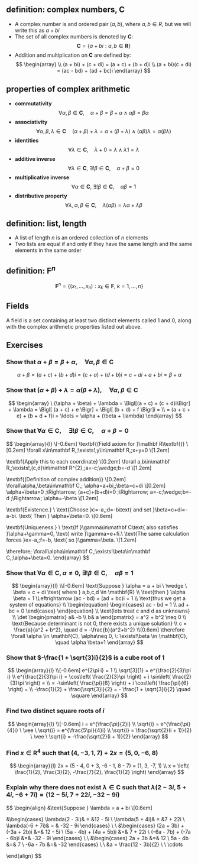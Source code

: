 ## definition: complex numbers, $\mathbf{C}$
- A complex number is and ordered pair $(a,b)$, where $a,b \in R$, but we will write this as $a + bi$
- The set of all complex numbers is denoted by $\mathbf{C}$:
 $$
 \mathbf{C} = \{a + bi : a,b \in \mathbf{R}\}
 $$
- Addition and multiplication on $\mathbf{C}$ are defined by:
 $$
 \begin{array} \\
 (a + bi) + (c + di) = (a + c) + (b + d)i \\
 (a + bi)(c + di) = (ac - bd) + (ad + bc)i
\end{array}
 $$


## properties of complex arithmetic
- **commutativity**
$$\forall \alpha, \beta \in \mathbf{C}, \quad \alpha + \beta = \beta + \alpha \wedge \alpha \beta = \beta \alpha$$
- **associativity**
$$\forall \alpha, \beta, \lambda \in \mathbf{C} \quad (\alpha + \beta) + \lambda = \alpha + (\beta + \lambda) \ \wedge \ (\alpha \beta)\lambda = \alpha(\beta \lambda)$$
- **identities**
$$\forall \lambda \in \mathbf{C}, \quad \lambda + 0 = \lambda \wedge \lambda 1 = \lambda$$
- **additive inverse**
$$\forall\lambda \in \mathbf{C}, \: \exists! \beta \in \mathbf{C}, \quad \alpha + \beta = 0$$
- **multiplicative inverse**
$$\forall \alpha \in \mathbf{C}, \: \exists!\beta \in \mathbf{C}, \quad \alpha \beta = 1$$
- **distributive property**
$$\forall \lambda, \alpha, \beta \in \mathbf{C}, \quad \lambda(\alpha \beta) = \lambda \alpha + \lambda \beta$$
## definition: list, length
- A list of length $n$ is an ordered collection of $n$ elements
- Two lists are equal if and only if they have the same length and the same elements in the same order

## definition: $\mathbf{F}^n$
$$\mathbf{F}^n = \{ (x_{1}, \ldots, x_{n}): x_{k} \in \mathbf{F}, \ k = 1, \ldots, n\}$$
## Fields
A field is a set containing at least two distinct elements called 1 and 0, along with the complex arithmetic properties listed out above.
## Exercises
### Show that $\alpha + \beta = \beta + \alpha, \quad \forall \alpha, \beta \in \mathbf{C}$
$$
\alpha + \beta = (a + c) + (b + d)i = (c + a) + (d + b)i = c + di + a + bi = \beta + \alpha
$$
### Show that $(\alpha + \beta) + \lambda = \alpha (\beta + \lambda), \quad \forall \alpha, \beta \in \mathbf{C}$
$$
\begin{array} \
(\alpha + \beta) + \lambda = \Bigl[(a + c) + (c + d)i\Bigr] + \lambda = \Bigl[ (a + c) + e \Bigr] + \Bigl[ (b + d) + f \Bigr]i = \\ = (a + c + e) + (b + d + f)i = \ldots = \alpha + (\beta + \lambda)
\end{array}
$$
### Show that $\forall \alpha \in \mathbf{C}, \quad \exists!\beta \in \mathbf{C}, \quad \alpha + \beta = 0$
$$
\begin{array}{l}
\\[-0.6em]
\textbf{(Field axiom for }\mathbf R\textbf{)} \\[0.2em]
\forall x\in\mathbf R,\;\exists!\,y\in\mathbf R,\;x+y=0
\\[1.2em]

\textbf{Apply this to each coordinate} \\[0.2em]
\forall a,b\in\mathbf R,\;\exists!\,(c,d)\in\mathbf R^{2},\;a=-c\;\wedge\;b=-d
\\[1.2em]

\textbf{(Definition of complex addition)} \\[0.2em]
\forall\alpha,\beta\in\mathbf C,\;
\alpha=a+bi,\;\beta=c+di
\\[0.2em]
\alpha+\beta=0
\;\Rightarrow\;
(a+c)+(b+d)i=0
\;\Rightarrow\;
a=-c\;\wedge\;b=-d
\;\Rightarrow\;
\alpha=-\beta
\\[1.2em]

\textbf{Existence.} \\
\text{Choose }c=-a,\;d=-b\text{ and set }\beta=c+di=-a-bi.
\text{ Then } \alpha+\beta=0. \\[0.6em]

\textbf{Uniqueness.} \\
\text{If }\gamma\in\mathbf C\text{ also satisfies }\alpha+\gamma=0,
\text{ write }\gamma=e+fi.\\
\text{The same calculation forces }e=-a,\;f=-b,
\text{ so }\gamma=\beta.
\\[1.2em]

\therefore\;
\forall\alpha\in\mathbf C,\;\exists!\beta\in\mathbf C,\;\alpha+\beta=0.
\end{array}
$$
### Show that $\forall \alpha \in \mathbf{C}, \alpha\neq 0, \: \exists!\beta \in \mathbf{C}, \quad \alpha \beta=1$
$$
\begin{array}{l} \\[-0.6em]
\text{Suppose } \alpha = a + bi \ \wedge \ \beta = c + di \text{ where } a,b,c,d \in \mathbf{R} \\
\text{then } \alpha \beta = 1 \Leftrightarrow (ac - bd) + (ad + bc)i = 1 \\
\text{thus we get a system of equations} \\
\begin{equation}
\begin{cases}
ac - bd = 1 \\
ad + bc = 0
\end{cases}
\end{equation} \\
\text{lets treat c and d as unknowns} \\
\det \begin{pmatrix}
a& -b \\
b& a
\end{pmatrix} = a^2 + b^2 \neq 0 \\
\text{Because determinant is not 0, there exists a unique solution} \\
c = \frac{a}{a^2 + b^2}, \quad d = -\frac{b}{a^2+b^2} \\[0.6em]
\therefore \forall \alpha \in \mathbf{C}, \alpha\neq 0, \: \exists!\beta \in \mathbf{C}, \quad \alpha \beta=1
\end{array}
$$
### Show that $-\frac{1 + \sqrt{3}i}{2}$ is a cube root of 1
$$
\begin{array}{l} \\[-0.6em]
e^{2\pi i} = 1 \\
\sqrt[3]{1} = e^{\frac{2}{3}\pi i} \\
e^{\frac{2}{3}\pi i} = \cos\left( \frac{2}{3}\pi \right) + i \sin\left( \frac{2}{3}\pi \right) = \\
= -\sin\left( \frac{\pi}{6} \right) + i \cos\left( \frac{\pi}{6} \right) = \\
-\frac{1}{2} + \frac{\sqrt{3}i}{2} = - \frac{1 + \sqrt{3}i}{2} \quad \square
\end{array}
$$
### Find two distinct square roots of $i$
$$
\begin{array}{l} \\[-0.6em]
i = e^{\frac{\pi}{2}i} \\
\sqrt{i} = e^{\frac{\pi}{4}i} \ \vee \ \sqrt{i} = e^{\frac{5\pi}{4}i} \\
\sqrt{i} = \frac{\sqrt{2}(i + 1)}{2} \ \vee \ \sqrt{i} = -\frac{\sqrt{2}(i + 1)}{2}
\end{array}
$$
### Find $x \in \mathbf{R}^4$ such that $(4, -3, 1, 7) + 2x = (5, 0, -6, 8)$
$$
\begin{array}{l}
2x = (5 - 4, 0 + 3, -6 - 1, 8 - 7) = (1, 3, -7, 1) \\
x = \left( \frac{1}{2}, \frac{3}{2}, -\frac{7}{2}, \frac{1}{2} \right)
\end{array}
$$

### Explain why there does not exist $\lambda \in \mathbf{C}$ such that $\lambda(2 - 3i, 5 + 4i, -6 + 7i) = (12 - 5i, 7 + 22i, -32 - 9i)$
$$
\begin{align}
&\text{Suppose } \lambda = a + bi \\[0.6em]

&\begin{cases}
\lambda(2 - 3i)& = &12 - 5i \\
\lambda(5 + 4i)& = &7 + 22i \\
\lambda(-6 + 7i)& = & -32 - 9i
\end{cases} \\
\\
&\begin{cases}
(2a + 3b) + (-3a + 2b)i &=& 12 - 5i \\
(5a - 4b) + (4a + 5b)i &=& 7 + 22i \\
(-6a - 7b) + (-7a - 6b)i &=& -32 - 9i
\end{cases} \\
\\
&\begin{cases}
2a + 3b &=& 12 \\
5a - 4b &=& 7 \\
-6a - 7b &=& -32
\end{cases} \\
\\
&a = \frac{12 - 3b}{2} \\ \\
\cdots

\end{align}
$$
